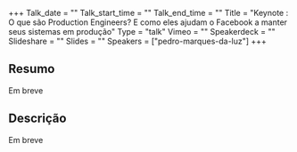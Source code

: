 +++
Talk_date = ""
Talk_start_time = ""
Talk_end_time = ""
Title = "Keynote : O que são Production Engineers? E como eles ajudam o Facebook a manter seus sistemas em produção"
Type = "talk"
Vimeo = ""
Speakerdeck = ""
Slideshare = ""
Slides = ""
Speakers = ["pedro-marques-da-luz"]
+++

## Resumo
Em breve

## Descrição
Em breve
